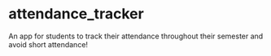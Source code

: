 # attendance_tracker

An app for students to track their attendance throughout their semester and avoid short attendance!
